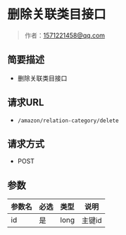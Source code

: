 # 删除关联类目接口

> 作者：1571221458@qq.com

## 简要描述

- 删除关联类目接口

## 请求URL
- ` /amazon/relation-category/delete `
  
## 请求方式
- POST 

## 参数

|参数名|必选|类型|说明|
|:----    |:---|:----- |-----   |
|id |是  |long |主键id   |